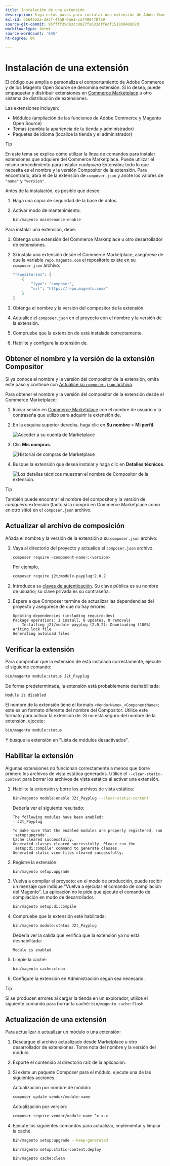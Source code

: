 ```yaml
---
title: Instalación de una extensión
description: Siga estos pasos para instalar una extensión de Adobe Commerce o Magento Open Source.
exl-id: b564662a-2e5f-4fa9-bae1-ca7498478fa9
source-git-commit: 95ffff39d82cc9027fa633dffedf15193040802d
workflow-type: tm+mt
source-wordcount: '645'
ht-degree: 0%

---
```


# Instalación de una extensión

El código que amplía o personaliza el comportamiento de Adobe Commerce y de los Magento Open Source se denomina extensión. Si lo desea, puede empaquetar y distribuir extensiones en [Commerce Marketplace](https://marketplace.magento.com) u otro sistema de distribución de extensiones.

Las extensiones incluyen:

- Módulos (ampliación de las funciones de Adobe Commerce y Magento Open Source)
- Temas (cambia la apariencia de tu tienda y administrador)
- Paquetes de idioma (localice la tienda y el administrador)

>[!TIP]
>
>En este tema se explica cómo utilizar la línea de comandos para instalar extensiones que adquiere del Commerce Marketplace. Puede utilizar el mismo procedimiento para instalar _cualquiera_ Extensión; todo lo que necesita es el nombre y la versión Compositor de la extensión. Para encontrarlo, abra el de la extensión de `composer.json` y anote los valores de `"name"` y `"version"`.

Antes de la instalación, es posible que desee:

1. Haga una copia de seguridad de la base de datos.
1. Activar modo de mantenimiento:

   ```bash
   bin/magento maintenance:enable
   ```

Para instalar una extensión, debe:

1. Obtenga una extensión del Commerce Marketplace u otro desarrollador de extensiones.
1. Si instala una extensión desde el Commerce Marketplace, asegúrese de que la variable `repo.magento.com` el repositorio existe en su `composer.json` archivo:

   ```bash
   "repositories": [
       {
           "type": "composer",
           "url": "https://repo.magento.com/"
       }
   ]
   ```

1. Obtenga el nombre y la versión del compositor de la extensión.
1. Actualice el `composer.json` en el proyecto con el nombre y la versión de la extensión.
1. Compruebe que la extensión de está instalada correctamente.
1. Habilite y configure la extensión de.

## Obtener el nombre y la versión de la extensión Compositor

Si ya conoce el nombre y la versión del compositor de la extensión, omita este paso y continúe con [Actualice su `composer.json` archivo](#update-your-composer-file).

Para obtener el nombre y la versión del compositor de la extensión desde el Commerce Marketplace:

1. Iniciar sesión en [Commerce Marketplace](https://marketplace.magento.com) con el nombre de usuario y la contraseña que utilizó para adquirir la extensión de.

1. En la esquina superior derecha, haga clic en **Su nombre** > **Mi perfil**.

   ![Acceder a su cuenta de Marketplace](../../assets/installation/marketplace-my-profile.png)

1. Clic **Mis compras**.

   ![Historial de compras de Marketplace](../../assets/installation//marketplace-my-purchases.png)

1. Busque la extensión que desea instalar y haga clic en **Detalles técnicos**.

   ![Los detalles técnicos muestran el nombre de Compositor de la extensión.](../../assets/installation/marketplace-extension-technical-details.png)

>[!TIP]
>
>También puede encontrar el nombre del compositor y la versión de _cualquiera_ extensión (tanto si la compró en Commerce Marketplace como en otro sitio) en el `composer.json` archivo.

## Actualizar el archivo de composición

Añada el nombre y la versión de la extensión a su `composer.json` archivo:

1. Vaya al directorio del proyecto y actualice el `composer.json` archivo.

   ```bash
   composer require <component-name>:<version>
   ```

   Por ejemplo,

   ```bash
   composer require j2t/module-payplug:2.0.2
   ```

1. Introduzca su [claves de autenticación](../prerequisites/authentication-keys.md). Su clave pública es su nombre de usuario; su clave privada es su contraseña.

1. Espere a que Composer termine de actualizar las dependencias del proyecto y asegúrese de que no hay errores:

   ```terminal
   Updating dependencies (including require-dev)
   Package operations: 1 install, 0 updates, 0 removals
     - Installing j2t/module-payplug (2.0.2): Downloading (100%)
   Writing lock file
   Generating autoload files
   ```

## Verificar la extensión

Para comprobar que la extensión de está instalada correctamente, ejecute el siguiente comando:

```bash
bin/magento module:status J2t_Payplug
```

De forma predeterminada, la extensión está probablemente deshabilitada:

```terminal
Module is disabled
```

El nombre de la extensión tiene el formato `<VendorName>_<ComponentName>`; este es un formato diferente del nombre del Compositor. Utilice este formato para activar la extensión de. Si no está seguro del nombre de la extensión, ejecute:

```bash
bin/magento module:status
```

Y busque la extensión en &quot;Lista de módulos desactivados&quot;.

## Habilitar la extensión

Algunas extensiones no funcionan correctamente a menos que borre primero los archivos de vista estática generados. Utilice el `--clear-static-content` para borrar los archivos de vista estática al activar una extensión.

1. Habilite la extensión y borre los archivos de vista estática:

   ```bash
   bin/magento module:enable J2t_Payplug --clear-static-content
   ```

   Debería ver el siguiente resultado:

   ```terminal
   The following modules have been enabled:
   - J2t_Payplug
   
   To make sure that the enabled modules are properly registered, run 'setup:upgrade'.
   Cache cleared successfully.
   Generated classes cleared successfully. Please run the 'setup:di:compile' command to generate classes.
   Generated static view files cleared successfully.
   ```

1. Registre la extensión:

   ```bash
   bin/magento setup:upgrade
   ```

1. Vuelva a compilar el proyecto: en el modo de producción, puede recibir un mensaje que indique &quot;Vuelva a ejecutar el comando de compilación del Magento&quot;. La aplicación no le pide que ejecute el comando de compilación en modo de desarrollador.

   ```bash
   bin/magento setup:di:compile
   ```

1. Compruebe que la extensión esté habilitada:

   ```bash
   bin/magento module:status J2t_Payplug
   ```

   Debería ver la salida que verifica que la extensión ya no está deshabilitada:

   ```terminal
   Module is enabled
   ```

1. Limpie la caché:

   ```bash
   bin/magento cache:clean
   ```

1. Configure la extensión en Administración según sea necesario.

>[!TIP]
>
>Si se producen errores al cargar la tienda en un explorador, utilice el siguiente comando para borrar la caché: `bin/magento cache:flush`.

## Actualización de una extensión

Para actualizar o actualizar un módulo o una extensión:

1. Descargue el archivo actualizado desde Marketplace u otro desarrollador de extensiones. Tome nota del nombre y la versión del módulo.

1. Exporte el contenido al directorio raíz de la aplicación.

1. Si existe un paquete Composer para el módulo, ejecute una de las siguientes acciones.

   Actualización por nombre de módulo:

   ```bash
   composer update vendor/module-name
   ```

   Actualización por versión:

   ```bash
   composer require vendor/module-name ^x.x.x
   ```

1. Ejecute los siguientes comandos para actualizar, implementar y limpiar la caché.

   ```bash
   bin/magento setup:upgrade --keep-generated
   ```

   ```bash
   bin/magento setup:static-content:deploy
   ```

   ```bash
   bin/magento cache:clean
   ```
